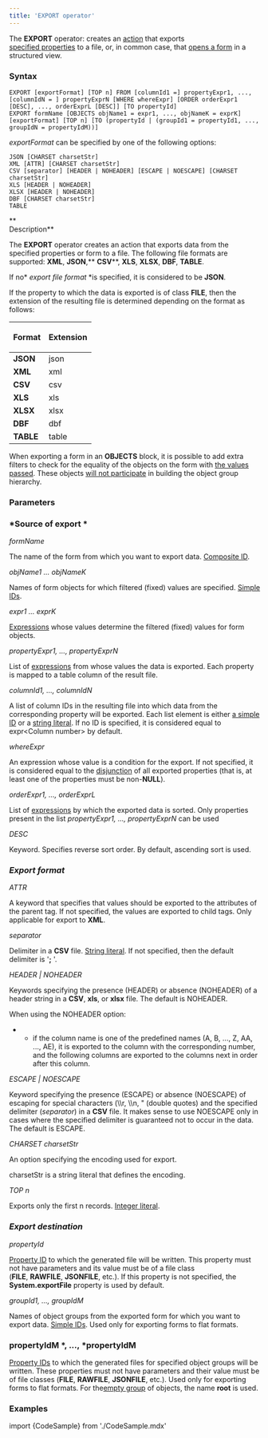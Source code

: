 ```yaml
---
title: 'EXPORT operator'
---
```


The **EXPORT** operator: creates an [action](Actions.md) that exports [specified properties](Data_export_EXPORT.md) to a file, or, in common case, that [opens a form](In_a_structured_view_EXPORT_IMPORT.md) in a structured view. 

### Syntax

    EXPORT [exportFormat] [TOP n] FROM [columnId1 =] propertyExpr1, ..., [columnIdN = ] propertyExprN [WHERE whereExpr] [ORDER orderExpr1 [DESC], ..., orderExprL [DESC]] [TO propertyId]
    EXPORT formName [OBJECTS objName1 = expr1, ..., objNameK = exprK] [exportFormat] [TOP n] [TO (propertyId | (groupId1 = propertyId1, ..., groupIdN = propertyIdM))]

*exportFormat* can be specified by one of the following options:

    JSON [CHARSET charsetStr]
    XML [ATTR] [CHARSET charsetStr]
    CSV [separator] [HEADER | NOHEADER] [ESCAPE | NOESCAPE] [CHARSET charsetStr]
    XLS [HEADER | NOHEADER]
    XLSX [HEADER | NOHEADER]
    DBF [CHARSET charsetStr]
    TABLE

**  
Description**

The **EXPORT** operator creates an action that exports data from the specified properties or form to a file. The following file formats are supported: **XML**, **JSON**,** **CSV****, **XLS**, **XLSX**, **DBF**, **TABLE**. 

If no* *export file format* *is specified, it is considered to be **JSON**.

If the property to which the data is exported is of class **FILE**, then the extension of the resulting file is determined depending on the format as follows:

|<p>Format</p>|<p>Extension</p>|
|---|---|
|<strong>JSON</strong>|json|
|<strong>XML</strong>|xml|
|<strong>CSV</strong>|csv|
|<strong>XLS</strong>|xls|
|<strong>XLSX</strong>|xlsx|
|<strong>DBF</strong>|dbf|
|<strong>TABLE</strong>|table|

When exporting a form in an **OBJECTS** block, it is possible to add extra filters to check for the equality of the objects on the form with [the values passed](Open_form.md#passing-objects). These objects [will not participate](Structured_view.md#objects-broken) in building the object group hierarchy.

### Parameters

### *Source of export *

*formName*

The name of the form from which you want to export data. [Composite ID](IDs.md#cid-broken).

*objName1 ... objNameK*

Names of form objects for which filtered (fixed) values are specified. [Simple IDs](IDs.md#id-broken).

*expr1 ... exprK*

[Expressions](Expression.md) whose values determine the filtered (fixed) values for form objects.

*propertyExpr1, ..., propertyExprN*

List of [expressions](Expression.md) from whose values the data is exported. Each property is mapped to a table column of the result file.

*columnId1, ..., columnIdN*

A list of column IDs in the resulting file into which data from the corresponding property will be exported. Each list element is either [a simple ID](IDs.md#id-broken) or a [string literal](Literals.md#strliteral-broken). If no ID is specified, it is considered equal to expr<Column number\> by default.

*whereExpr*

An expression whose value is a condition for the export. If not specified, it is considered equal to the [disjunction](Logical_operators_AND_OR_NOT_XOR.md) of all exported properties (that is, at least one of the properties must be non-**NULL**).

*orderExpr1, ..., orderExprL*

List of [expressions](Expression.md) by which the exported data is sorted. Only properties present in the list *propertyExpr1, ..., propertyExprN* can be used

*DESC*

Keyword. Specifies reverse sort order. By default, ascending sort is used.

### *Export format*

*ATTR*

A keyword that specifies that values should be exported to the attributes of the parent tag. If not specified, the values are exported to child tags. Only applicable for export to **XML**.

*separator*

Delimiter in a **CSV** file. [String literal](Literals.md#strliteral-broken). If not specified, then the default delimiter is '**;** '.

*HEADER | NOHEADER*

Keywords specifying the presence (HEADER) or absence (NOHEADER) of a header string in a **CSV**, **xls**, or **xlsx** file. The default is NOHEADER.

When using the NOHEADER option:

-   -   if the column name is one of the predefined names (A, B, ..., Z, AA, ..., AE), it is exported to the column with the corresponding number, and the following columns are exported to the columns next in order after this column.

*ESCAPE | NOESCAPE*

Keyword specifying the presence (ESCAPE) or absence (NOESCAPE) of escaping for special characters (\\\\r, \\\\n, " (double quotes) and the specified delimiter (*separator*) in a **CSV** file. It makes sense to use NOESCAPE only in cases where the specified delimiter is guaranteed not to occur in the data. The default is ESCAPE.

*CHARSET charsetStr*

An option specifying the encoding used for export.

charsetStr is a string literal that defines the encoding. 

*TOP n*

Exports only the first n records. [Integer literal](Literals.md#intliteral-broken).

### *Export destination*

*propertyId*

[Property ID](IDs.md#propertyid-broken) to which the generated file will be written. This property must not have parameters and its value must be of a file class (**FILE**, **RAWFILE**, **JSONFILE**, etc.). If this property is not specified, the **System.exportFile** property is used by default.

*groupId1, ..., groupIdM*

Names of object groups from the exported form for which you want to export data. [Simple IDs](IDs.md#id-broken). Used only for exporting forms to flat formats.

### propertyIdM *, ..., *propertyIdM

[Property IDs](IDs.md#propertyid-broken) to which the generated files for specified object groups will be written. These properties must not have parameters and their value must be of file classes (**FILE**, **RAWFILE**, **JSONFILE**, etc.). Used only for exporting forms to flat formats. For the[empty group](Static_view.md#empty-object-group) of objects, the name **root** is used. 

### Examples


import {CodeSample} from './CodeSample.mdx'

<CodeSample url="https://documentation.lsfusion.org/sample?file=ActionSample&block=exportplain"/>

<CodeSample url="https://documentation.lsfusion.org/sample?file=ActionSample&block=export"/>

  

  
